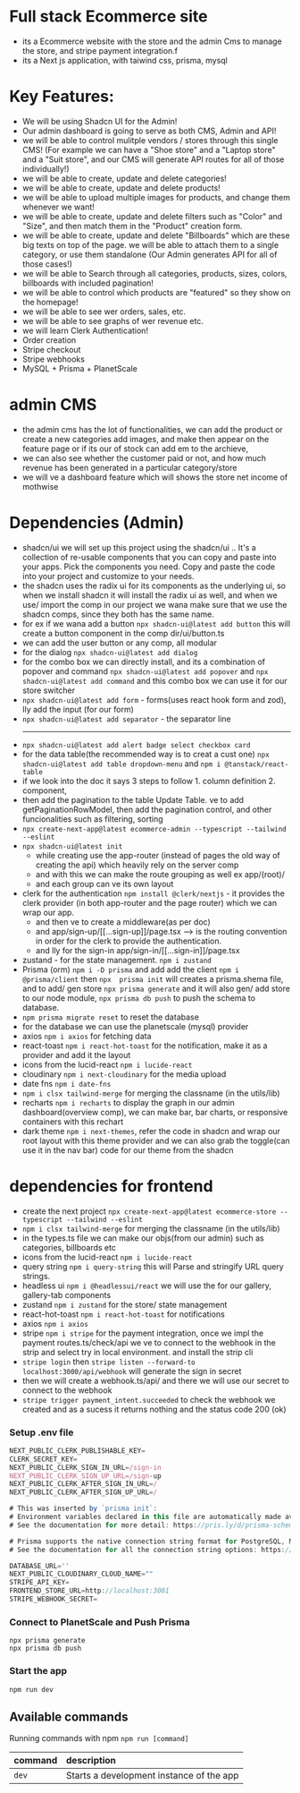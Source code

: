 # Full stack Ecommerce site 

- its a Ecommerce website with the store and the admin Cms to manage the store, and stripe payment integration.f 
- its a Next js application, with taiwind css, prisma, mysql

# Key Features:

- We will be using Shadcn UI for the Admin!
- Our admin dashboard is going to serve as both CMS, Admin and API!
- we will be able to control mulitple vendors / stores through this single CMS! (For example we can have a "Shoe store" and a "Laptop store" and a "Suit store", and our CMS will generate API routes for all of those individually!)
- we will be able to create, update and delete categories!
- we will be able to create, update and delete products!
- we will be able to upload multiple images for products, and change them whenever we want!
- we will be able to create, update and delete filters such as "Color" and "Size", and then match them in the "Product" creation form.
- we will be able to create, update and delete "Billboards" which are these big texts on top of the page. we will be able to attach them to a single category, or use them standalone (Our Admin generates API for all of those cases!)
- we will be able to Search through all categories, products, sizes, colors, billboards with included pagination!
- we will be able to control which products are "featured" so they show on the homepage!
- we will be able to see wer orders, sales, etc.
- we will be able to see graphs of wer revenue etc.
- we will learn Clerk Authentication!
- Order creation
- Stripe checkout
- Stripe webhooks
- MySQL + Prisma + PlanetScale


# admin CMS

- the admin cms has the lot of functionalities, we can add the product or create a new categories add images, and make then appear on the feature page or if its our of stock can add em to the archieve,
- we can also see whether the customer paid or not, and how much revenue has been generated in a particular category/store
- we will ve a dashboard feature which will shows the store net income of mothwise
# Dependencies (Admin)

- shadcn/ui we will set up this project using the shadcn/ui .. It's a collection of re-usable components that you can copy and paste into your apps. Pick the components you need. Copy and paste the code into your project and customize to your needs.
- the shadcn uses the radix ui for its components as the underlying ui, so when we install shadcn it will install the radix ui as well, and when we use/ import the comp in our project we wana make sure that we use the shadcn comps, since they both has the same name.
- for ex if we wana add a button ```npx shadcn-ui@latest add button``` this will create a button component in the comp dir/ui/button.ts
- we can add the user button or any comp, all modular
- for the dialog ```npx shadcn-ui@latest add dialog```
- for the combo box we can directly install, and its a combination of popover and command ```npx shadcn-ui@latest add popover``` and ```npx shadcn-ui@latest add command``` and this combo box we can use it for our store switcher
- ```npx shadcn-ui@latest add form``` - forms(uses react hook form and zod), lly add the input (for our form)
- ```npx shadcn-ui@latest add separator``` - the separator line <hr>
- ```npx shadcn-ui@latest add alert badge select checkbox card```
- for the data table(the recommended way is to creat a cust one) ```npx shadcn-ui@latest add table dropdown-menu``` and ```npm i @tanstack/react-table``` 
- if we look into the doc it says 3 steps to follow 1. column definition 2. <DataTable> component, 
- then add  the pagination to the table Update Table. ve to add getPaginationRowModel, then add the pagination control, and other funcionalities such as filtering, sorting
- ```npx create-next-app@latest ecommerce-admin --typescript --tailwind --eslint```
- ```npx shadcn-ui@latest init```
    - while creating use the app-router (instead of pages the old way of creating the   api) which heavily rely on the server comp
    - and with this we can make the route grouping as well ex app/(root)/
    - and each group can ve its own layout 
- clerk for the authentication ```npm install @clerk/nextjs``` - it provides the clerk provider (in both app-router and the page router) which we can wrap our app.
  - and then ve to create a middleware(as per doc)
  - and app/sign-up/[[...sign-up]]/page.tsx --> is the routing convention in order for the clerk to provide the authentication. 
  - and lly for the sign-in app/sign-in/[[...sign-in]]/page.tsx
- zustand - for the state management. ```npm i zustand```
- Prisma (orm) ```npm i -D prisma``` and add add the client ```npm i @prisma/client``` then ```npx  prisma init``` will creates a prisma.shema file, and to add/ gen store  ```npx prisma generate``` and it will also gen/ add store to our node module, ```npx prisma db push``` to push the schema to database.
- ```npm prisma migrate reset``` to reset the database
- for the database we can use the planetscale (mysql) provider
- axios ```npm i axios``` for fetching data
- react-toast ```npm i react-hot-toast``` for the notification, make it as a provider and add it the layout
- icons from the lucid-react ```npm i lucide-react```
- cloudinary ```npm i next-cloudinary``` for the media upload
- date fns ```npm i date-fns``` 
- ```npm i clsx tailwind-merge``` for merging the classname (in the utils/lib)
- recharts ```npm i recharts``` to display the graph in our admin dashboard(overview comp), we can make bar, bar charts, or responsive containers with this rechart
- dark theme ```npm i next-themes```, refer the code in shadcn and wrap our root layout with this theme provider and we can also grab the toggle(can use it in the nav bar) code for our theme from the shadcn

# dependencies for frontend

  - create the next project ```npx create-next-app@latest ecommerce-store --typescript --tailwind --eslint```
  - ```npm i clsx tailwind-merge``` for merging the classname (in the utils/lib)
  - in the types.ts file we can make our objs(from our admin) such as categories, billboards etc
  - icons from the lucid-react ```npm i lucide-react```
  - query string ```npm i query-string``` this will Parse and stringify URL query strings.
  - headless ui ```npm i @headlessui/react``` we will use the <Tab> for our gallery, gallery-tab components
  - zustand ```npm i zustand``` for the store/ state management
  - react-hot-toast ```npm i react-hot-toast``` for notifications
  - axios ```npm i axios```
  - stripe ```npm i stripe``` for the payment integration, once we impl the payment routes.ts/check/api we ve to connect to the webhook in the strip and select try in local environment. and install the strip cli 
  - ```stripe login``` then ```stripe listen --forward-to localhost:3000/api/webhook``` will generate the sign in secret
  - then we will create a webhook.ts/api/  and there we will use our secret to connect to the webhook
  -  ```stripe trigger payment_intent.succeeded``` to check the webhook we created and as a sucess it returns nothing and the status code 200 (ok)


### Setup .env file


```js
NEXT_PUBLIC_CLERK_PUBLISHABLE_KEY=
CLERK_SECRET_KEY=
NEXT_PUBLIC_CLERK_SIGN_IN_URL=/sign-in
NEXT_PUBLIC_CLERK_SIGN_UP_URL=/sign-up
NEXT_PUBLIC_CLERK_AFTER_SIGN_IN_URL=/
NEXT_PUBLIC_CLERK_AFTER_SIGN_UP_URL=/

# This was inserted by `prisma init`:
# Environment variables declared in this file are automatically made available to Prisma.
# See the documentation for more detail: https://pris.ly/d/prisma-schema#accessing-environment-variables-from-the-schema

# Prisma supports the native connection string format for PostgreSQL, MySQL, SQLite, SQL Server, MongoDB and CockroachDB.
# See the documentation for all the connection string options: https://pris.ly/d/connection-strings

DATABASE_URL=''
NEXT_PUBLIC_CLOUDINARY_CLOUD_NAME=""
STRIPE_API_KEY=
FRONTEND_STORE_URL=http://localhost:3001
STRIPE_WEBHOOK_SECRET=
```

### Connect to PlanetScale and Push Prisma
```shell
npx prisma generate
npx prisma db push
```


### Start the app

```shell
npm run dev
```

## Available commands

Running commands with npm `npm run [command]`

| command         | description                              |
| :-------------- | :--------------------------------------- |
| `dev`           | Starts a development instance of the app |
